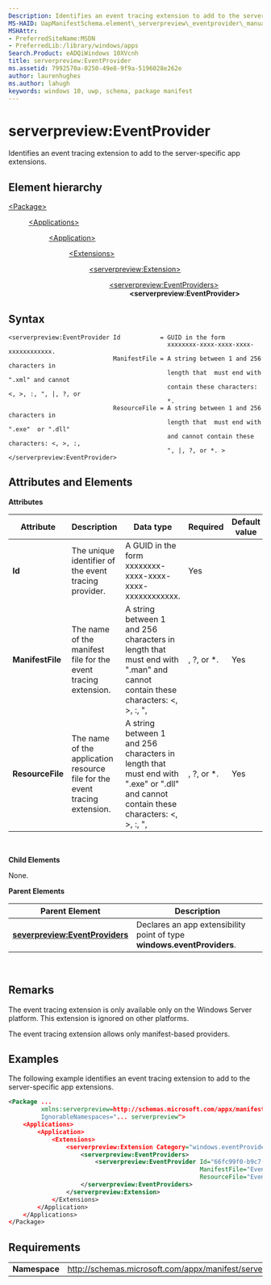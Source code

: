 ```yaml
---
Description: Identifies an event tracing extension to add to the server-specific app extensions.
MS-HAID: UapManifestSchema.element\_serverpreview\_eventprovider\_manual
MSHAttr:
- PreferredSiteName:MSDN
- PreferredLib:/library/windows/apps
Search.Product: eADQiWindows 10XVcnh
title: serverpreview:EventProvider
ms.assetid: 7992570a-0250-49e8-9f9a-5196028e262e
author: laurenhughes
ms.author: lahugh
keywords: windows 10, uwp, schema, package manifest
---
```


# serverpreview:EventProvider


Identifies an event tracing extension to add to the server-specific app extensions.

## Element hierarchy

<dl>
<dt><a href="element-package.md">&lt;Package&gt;</a></dt>
<dd>
<dl>
<dt><a href="element-applications.md">&lt;Applications&gt;</a></dt>
<dd>
<dl>
<dt><a href="element-application.md">&lt;Application&gt;</a></dt>
<dd>
<dl>
<dt><a href="element-1-extensions.md">&lt;Extensions&gt;</a></dt>
<dd>
<dl>
<dt><a href="element-serverpreview-extension-manual.md">&lt;serverpreview:Extension&gt;</a></dt>
<dd>
<dl>
<dt><a href="element-serverpreview-eventproviders-manual.md">&lt;serverpreview:EventProviders&gt;</a></dt>
<dd><b>&lt;serverpreview:EventProvider&gt;</b></dd>
</dl>									
</dd>
</dl>
</dd>
</dl>
</dd>
</dl>
</dd>
</dl>
</dd>
</dl>

## Syntax


```
<serverpreview:EventProvider Id           = GUID in the form 
                                            xxxxxxxx-xxxx-xxxx-xxxx-xxxxxxxxxxxx.  
                             ManifestFile = A string between 1 and 256 characters in 
                                            length that  must end with ".xml" and cannot 
                                            contain these characters: <, >, :, ", |, ?, or 
                                            *.
                             ResourceFile = A string between 1 and 256 characters in 
                                            length that  must end with ".exe"  or ".dll" 
                                            and cannot contain these characters: <, >, :, 
                                            ", |, ?, or *. >
</serverpreview:EventProvider>
```

## Attributes and Elements


**Attributes**

| Attribute        | Description                                                                | Data type                                                                                                                                               | Required | Default value |
|------------------|----------------------------------------------------------------------------|---------------------------------------------------------------------------------------------------------------------------------------------------------|----------|---------------|
| **Id**           | The unique identifier of the event tracing provider.                       | A GUID in the form xxxxxxxx-xxxx-xxxx-xxxx-xxxxxxxxxxxx.                                                                                                | Yes      |               |
| **ManifestFile** | The name of the manifest file for the event tracing extension.             | A string between 1 and 256 characters in length that must end with ".man" and cannot contain these characters: &lt;, &gt;, :, ", |, ?, or \*.           | Yes      |               |
| **ResourceFile** | The name of the application resource file for the event tracing extension. | A string between 1 and 256 characters in length that must end with ".exe" or ".dll" and cannot contain these characters: &lt;, &gt;, :, ", |, ?, or \*. | Yes      |               |

 

**Child Elements**

None.

**Parent Elements**

| Parent Element                                                                     | Description                                                             |
|------------------------------------------------------------------------------------|-------------------------------------------------------------------------|
| [**severpreview:EventProviders**](element-serverpreview-eventproviders-manual.md) | Declares an app extensibility point of type **windows.eventProviders**. |

 

## Remarks


The event tracing extension is only available only on the Windows Server platform. This extension is ignored on other platforms.

The event tracing extension allows only manifest-based providers.

## Examples


The following example identifies an event tracing extension to add to the server-specific app extensions.

```XML
<Package ...
         xmlns:serverpreview=http://schemas.microsoft.com/appx/manifest/serverpreview/windows10"  
         IgnorableNamespaces="... serverpreview">
    <Applications>
        <Application>
            <Extensions>
                <serverpreview:Extension Category="windows.eventProviders">  
                    <serverpreview:EventProviders>  
                        <serverpreview:EventProvider Id="66fc99f0-b9c7-40f6-90bd-5d9a86b6c02a"  
                                                     ManifestFile="EventProvider.man"  
                                                     ResourceFile="EventSample.exe" />  
                    </serverpreview:EventProviders>  
                </serverpreview:Extension>  
            </Extensions>
        </Application>
    </Applications>
</Package>
```

## Requirements


|               |                                                                    |
|---------------|--------------------------------------------------------------------|
| **Namespace** | http://schemas.microsoft.com/appx/manifest/serverpreview/windows10 |

 

 

 




